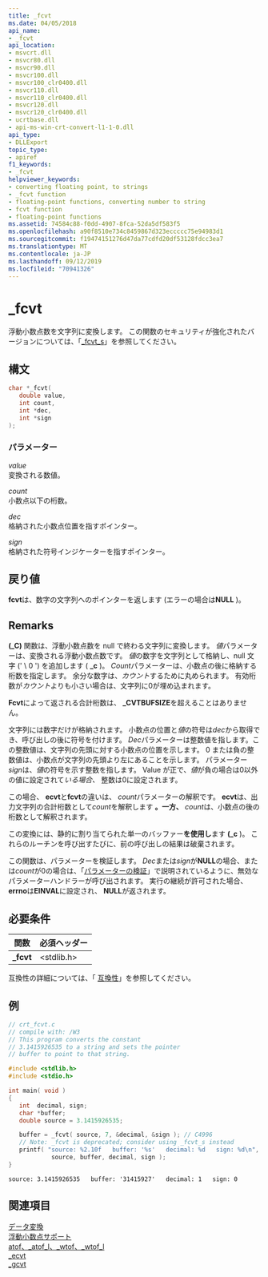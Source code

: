 ```yaml
---
title: _fcvt
ms.date: 04/05/2018
api_name:
- _fcvt
api_location:
- msvcrt.dll
- msvcr80.dll
- msvcr90.dll
- msvcr100.dll
- msvcr100_clr0400.dll
- msvcr110.dll
- msvcr110_clr0400.dll
- msvcr120.dll
- msvcr120_clr0400.dll
- ucrtbase.dll
- api-ms-win-crt-convert-l1-1-0.dll
api_type:
- DLLExport
topic_type:
- apiref
f1_keywords:
- _fcvt
helpviewer_keywords:
- converting floating point, to strings
- _fcvt function
- floating-point functions, converting number to string
- fcvt function
- floating-point functions
ms.assetid: 74584c88-f0dd-4907-8fca-52da5df583f5
ms.openlocfilehash: a90f8510e734c8459867d323eccccc75e94983d1
ms.sourcegitcommit: f19474151276d47da77cdfd20df53128fdcc3ea7
ms.translationtype: MT
ms.contentlocale: ja-JP
ms.lasthandoff: 09/12/2019
ms.locfileid: "70941326"
---
```

# <a name="_fcvt"></a>_fcvt

浮動小数点数を文字列に変換します。 この関数のセキュリティが強化されたバージョンについては、「[_fcvt_s](fcvt-s.md)」を参照してください。

## <a name="syntax"></a>構文

```C
char *_fcvt(
   double value,
   int count,
   int *dec,
   int *sign
);
```

### <a name="parameters"></a>パラメーター

*value*<br/>
変換される数値。

*count*<br/>
小数点以下の桁数。

*dec*<br/>
格納された小数点位置を指すポインター。

*sign*<br/>
格納された符号インジケーターを指すポインター。

## <a name="return-value"></a>戻り値

**fcvt**は、数字の文字列へのポインターを返します (エラーの場合は**NULL** )。

## <a name="remarks"></a>Remarks

**(_C)** 関数は、浮動小数点数を null で終わる文字列に変換します。 *値*パラメーターは、変換される浮動小数点数です。 *値*の数字を文字列として格納し、null 文字 (' \ 0 ') を追加します ( **_c** )。 *Count*パラメーターは、小数点の後に格納する桁数を指定します。 余分な数字は、*カウント*するために丸められます。 有効桁数が*カウント*よりも小さい場合は、文字列に0が埋め込まれます。

**Fcvt**によって返される合計桁数は、 **_CVTBUFSIZE**を超えることはありません。

文字列には数字だけが格納されます。 小数点の位置と*値*の符号は*dec*から取得でき、呼び出しの後に符号を付けます。 *Dec*パラメーターは整数値を指します。この整数値は、文字列の先頭に対する小数点の位置を示します。 0 または負の整数値は、小数点が文字列の先頭より左にあることを示します。 パラメーター *sign*は、*値*の符号を示す整数を指します。 Value が正で、*値*が負の場合は0以外の値に設定されて*いる場合、* 整数は0に設定されます。

この場合、 **ecvt**と**fcvt**の違いは、 *count*パラメーターの解釈です。 **ecvt**は、出力文字列の合計桁数として*count*を解釈します **。一方、** *count*は、小数点の後の桁数として解釈されます。

この変換には、静的に割り当てられた単一のバッファー**を使用し**ます **(_c** )。 これらのルーチンを呼び出すたびに、前の呼び出しの結果は破棄されます。

この関数は、パラメーターを検証します。 *Dec*または*sign*が**NULL**の場合、または*count*が0の場合は、「[パラメーターの検証](../../c-runtime-library/parameter-validation.md)」で説明されているように、無効なパラメーターハンドラーが呼び出されます。 実行の継続が許可された場合、 **errno**は**EINVAL**に設定され、 **NULL**が返されます。

## <a name="requirements"></a>必要条件

|関数|必須ヘッダー|
|--------------|---------------------|
|**_fcvt**|\<stdlib.h>|

互換性の詳細については、「 [互換性](../../c-runtime-library/compatibility.md)」を参照してください。

## <a name="example"></a>例

```C
// crt_fcvt.c
// compile with: /W3
// This program converts the constant
// 3.1415926535 to a string and sets the pointer
// buffer to point to that string.

#include <stdlib.h>
#include <stdio.h>

int main( void )
{
   int  decimal, sign;
   char *buffer;
   double source = 3.1415926535;

   buffer = _fcvt( source, 7, &decimal, &sign ); // C4996
   // Note: _fcvt is deprecated; consider using _fcvt_s instead
   printf( "source: %2.10f   buffer: '%s'   decimal: %d   sign: %d\n",
            source, buffer, decimal, sign );
}
```

```Output
source: 3.1415926535   buffer: '31415927'   decimal: 1   sign: 0
```

## <a name="see-also"></a>関連項目

[データ変換](../../c-runtime-library/data-conversion.md)<br/>
[浮動小数点サポート](../../c-runtime-library/floating-point-support.md)<br/>
[atof、_atof_l、_wtof、_wtof_l](atof-atof-l-wtof-wtof-l.md)<br/>
[_ecvt](ecvt.md)<br/>
[_gcvt](gcvt.md)<br/>
